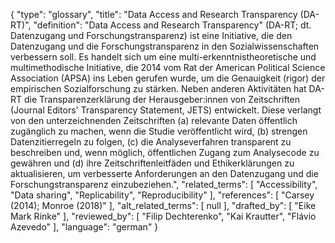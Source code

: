 {
    "type": "glossary",
    "title": "Data Access and Research Transparency (DA-RT)",
    "definition": "Data Access and Research Transparency\" (DA-RT; dt. Datenzugang und Forschungstransparenz) ist eine Initiative, die den Datenzugang und die Forschungstransparenz in den Sozialwissenschaften verbessern soll. Es handelt sich um eine multi-erkenntnistheoretische und multimethodische Initiative, die 2014 vom Rat der American Political Science Association (APSA) ins Leben gerufen wurde, um die Genauigkeit (rigor) der empirischen Sozialforschung zu stärken. Neben anderen Aktivitäten hat DA-RT die Transparenzerklärung der Herausgeber:innen von Zeitschriften (Journal Editors' Transparency Statement, JETS) entwickelt. Diese verlangt von den unterzeichnenden Zeitschriften (a) relevante Daten öffentlich zugänglich zu machen, wenn die Studie veröffentlicht wird, (b) strengen Datenzitierregeln zu folgen, (c) die Analyseverfahren transparent zu beschreiben und, wenn möglich, öffentlichen Zugang zum Analysecode zu gewähren und (d) ihre Zeitschriftenleitfäden und Ethikerklärungen zu aktualisieren, um verbesserte Anforderungen an den Datenzugang und die Forschungstransparenz einzubeziehen.",
    "related_terms": [
        "Accessibility",
        "Data sharing",
        "Replicability",
        "Reproducibility"
    ],
    "references": [
        "Carsey (2014); Monroe (2018)"
    ],
    "alt_related_terms": [
        null
    ],
    "drafted_by": [
        "Eike Mark Rinke"
    ],
    "reviewed_by": [
        "Filip Dechterenko",
        "Kai Krautter",
        "Flávio Azevedo"
    ],
    "language": "german"
}
